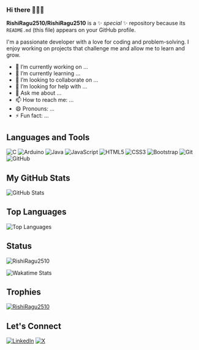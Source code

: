 ### Hi there 👋👋👋

**RishiRagu2510/RishiRagu2510** is a ✨ _special_ ✨ repository because its `README.md` (this file) appears on your GitHub profile.

I'm a passionate developer with a love for coding and problem-solving. I enjoy working on projects that challenge me and allow me to learn and grow.

- 🔭 I’m currently working on ...
- 🌱 I’m currently learning ...
- 👯 I’m looking to collaborate on ...
- 🤔 I’m looking for help with ...
- 💬 Ask me about ...
- 📫 How to reach me: ...
- 😄 Pronouns: ...
- ⚡ Fun fact: ...

## Languages and Tools
![C](https://img.shields.io/badge/-C-black?style=flat&logo=c)
![Arduino](https://img.shields.io/badge/-Arduino-black?style=flat&logo=arduino)
![Java](https://img.shields.io/badge/-Java-black?style=flat&logo=java)
![JavaScript](https://img.shields.io/badge/-JavaScript-black?style=flat&logo=javascript)
![HTML5](https://img.shields.io/badge/-HTML5-black?style=flat&logo=html5)
![CSS3](https://img.shields.io/badge/-CSS3-black?style=flat&logo=css3)
![Bootstrap](https://img.shields.io/badge/-Bootstrap-black?style=flat&logo=bootstrap)
![Git](https://img.shields.io/badge/-Git-black?style=flat&logo=git)
![GitHub](https://img.shields.io/badge/-GitHub-black?style=flat&logo=github)

## My GitHub Stats

![GitHub Stats](https://github-readme-stats.vercel.app/api?username=RishiRagu2510&show_icons=true&theme=dark)


## Top Languages

![Top Languages](https://github-readme-stats.vercel.app/api/top-langs/?username=RishiRagu2510&show_icons=true&theme=dark)

## Status
<p><img align="center" src="https://github-readme-streak-stats.herokuapp.com/?user=RishiRagu2510&theme=dark" alt="RishiRagu2510" /></p>

![Wakatime Stats](https://github-readme-stats.vercel.app/api/wakatime?username=@RishiRagupathi&theme=dark)

## Trophies
<p align="left"> <a href="https://github.com/ryo-ma/github-profile-trophy"><img src="https://github-profile-trophy.vercel.app/?username=RishiRagu2510" alt="RishiRagu2510" /></a> </p>


## Let's Connect

[![LinkedIn](https://img.shields.io/badge/-LinkedIn-black?style=flat&logo=linkedin)](https://www.linkedin.com/in/rishi-ragupathy-3b3123245)
[![X](https://img.shields.io/badge/-Twitter-black?style=flat&logo=twitter)](https://twitter.com/RishiRagu2510)
